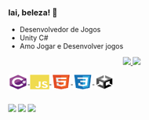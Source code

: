 ### Iai, beleza! 👋


- Desenvolvedor de Jogos
- Unity C#
- Amo Jogar e Desenvolver jogos

<div align="center">
  <a href="https://github.com/rodrigoBehrmann">
    <img height="180em" src="https://github-readme-stats-sigma-five.vercel.app/api?username=rodrigoBehrmann&show_icons=true&theme=dracula&include_all_commits=true&count_private=true"/>
    <img height="180em" src="https://github-readme-stats-sigma-five.vercel.app/api/top-langs/?username=rodrigoBehrmann&layout=compact&langs_count=7&theme=dracula"/> 
</div>

  <div style="display: inline_block"><br>
  <img align="center" alt="Rodrigo-Csharp" height="30" width="40" src="https://raw.githubusercontent.com/devicons/devicon/master/icons/csharp/csharp-original.svg">
  <img align="center" alt="Rodrigo-Js" height="30" width="40" src="https://raw.githubusercontent.com/devicons/devicon/master/icons/javascript/javascript-plain.svg">
  <img align="center" alt="Rodrigo-HTML" height="30" width="40" src="https://raw.githubusercontent.com/devicons/devicon/master/icons/html5/html5-original.svg">
  <img align="center" alt="Rodrigo-CSS" height="30" width="40" src="https://raw.githubusercontent.com/devicons/devicon/master/icons/css3/css3-original.svg">
  <img align="center" alt="Rodrigo-Unity" height="30" width="40" src="https://raw.githubusercontent.com/devicons/devicon/master/icons/unity/unity-original.svg">  
</div>
  
   ##
 
<div> 
  <a href="https://www.youtube.com/rodrigobehrmann" target="_blank"><img src="https://img.shields.io/badge/YouTube-FF0000?style=for-the-badge&logo=youtube&logoColor=white" target="_blank"></a>
  <a href="https://instagram.com/rrbehrmann" target="_blank"><img src="https://img.shields.io/badge/-Instagram-%23E4405F?style=for-the-badge&logo=instagram&logoColor=white" target="_blank"></a>    
  <a href="https://www.linkedin.com/in/rodrigo-behrmann-pereira-a32ba2182/" target="_blank"><img src="https://img.shields.io/badge/-LinkedIn-%230077B5?style=for-the-badge&logo=linkedin&logoColor=white" target="_blank"></a>  
</div>
